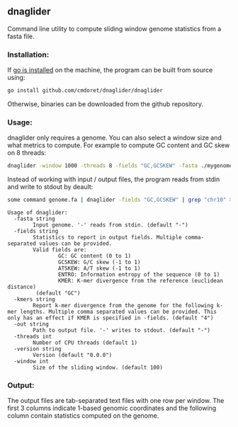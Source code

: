 ## dnaglider

Command line utility to compute sliding window genome statistics from a fasta file.

### Installation:

If [go is installed](https://golang.org/doc/install) on the machine, the program can be built from source using: 

```bash
go install github.com/cmdoret/dnaglider/dnaglider
```

Otherwise, binaries can be downloaded from the github repository.

### Usage:

dnaglider only requires a genome. You can also select a window size and what metrics to compute. For example to compute GC content and GC skew on 8 threads:

```bash
dnaglider -window 1000 -threads 8 -fields "GC,GCSKEW" -fasta ./mygenome.fasta -out gc_stats.tsv
```

Instead of working with input / output files, the program reads from stdin and write to stdout by deault:

```bash
some command genome.fa | dnaglider -fields "GC,GCSKEW" | grep "chr10" > gc_stats_chr10.tsv
```

```
Usage of dnaglider:
  -fasta string
        Input genome. '-' reads from stdin. (default "-")
  -fields string
        Statistics to report in output fields. Multiple comma-separated values can be provided.
        Valid fields are: 
                GC: GC content (0 to 1)
                GCSKEW: G/C skew (-1 to 1)
                ATSKEW: A/T skew (-1 to 1)
                ENTRO: Information entropy of the sequence (0 to 1)
                KMER: K-mer divergence from the reference (euclidean distance)
         (default "GC")
  -kmers string
        Report k-mer divergence from the genome for the following k-mer lengths. Multiple comma separated values can be provided. This only has an effect if KMER is specified in -fields. (default "4")
  -out string
        Path to output file. '-' writes to stdout. (default "-")
  -threads int
        Number of CPU threads (default 1)
  -version string
        Version (default "0.0.0")
  -window int
        Size of the sliding window. (default 100)
```

### Output:

The output files are tab-separated text files with one row per window. The first 3 columns indicate 1-based genomic coordinates and the following column contain statistics computed on the genome.

